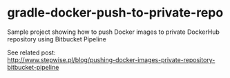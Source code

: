 # gradle-docker-push-to-private-repo
Sample project showing how to push Docker images to private DockerHub repository using Bitbucket Pipeline <br>

See related post: <br>
http://www.stepwise.pl/blog/pushing-docker-images-private-repository-bitbucket-pipeline